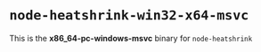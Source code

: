 # `node-heatshrink-win32-x64-msvc`

This is the **x86_64-pc-windows-msvc** binary for `node-heatshrink`
